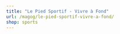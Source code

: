 ```yaml
---
title: "Le Pied Sportif - Vivre à Fond"
url: /magog/le-pied-sportif-vivre-a-fond/
shop: sports
---
```

